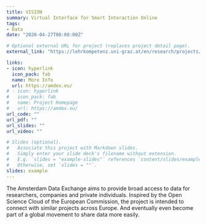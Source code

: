 ```yaml
---
title: VISION
summary: Virtual Interface for Smart Interaction Online
tags:
- Data
date: "2020-04-27T00:00:00Z"

# Optional external URL for project (replaces project detail page).
external_link: "https://lehrkompetenz.uni-graz.at/en/research/projects/vision/"

links:
- icon: hyperlink
  icon_pack: fab
  name: More Info
  url: https://amdex.eu/
# - icon: hyperlink
#   icon_pack: fab
#   name: Project Homepage
#   url: https://amdex.eu/
url_code: ""
url_pdf: ""
url_slides: ""
url_video: ""

# Slides (optional).
#   Associate this project with Markdown slides.
#   Simply enter your slide deck's filename without extension.
#   E.g. `slides = "example-slides"` references `content/slides/example-slides.md`.
#   Otherwise, set `slides = ""`.
slides: example
---
```



The Amsterdam Data Exchange aims to provide broad access to data for researchers, companies and private individuals. Inspired by the Open Science Cloud of the European Commission, the project is intended to connect with similar projects across Europe. And eventually even become part of a global movement to share data more easily.
